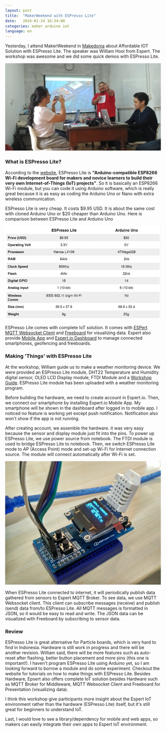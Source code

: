 ```yaml
---
layout: post
title:  "MakerWeekend with ESPresso Lite"
date:   2016-01-24 16:34:00
categories: maker arduino iot
language: en
---
```

Yesterday, I attend MakerWeekend in [Makedonia][makedonia-home] about Affordable IOT Solution with ESPresso Lite. The speaker was William Hooi from Espert. The workshop was awesome and we did some quick demos with ESPresso Lite.

![William Hooi][william]

### What is ESPresso Lite?
According to the [website][espert-home], ESPresso Lite is **"Arduino-compatible ESP8266 Wi-Fi development board for makers and novice learners to build their very own Internet-of-Things (IoT) projects"**. So it is basically an ESP8266 Wi-Fi module, but you can code it using Arduino software, which is really great because it is as easy as coding the Arduino Uno or Nano with extra wireless communication.

ESPresso Lite is very cheap. It costs $9.95 USD. It is about the same cost with cloned Arduino Uno or $20 cheaper than Arduino Uno. Here is comparison between ESPresso Lite and Arduino Uno  

![Comparsion Table][espert-comparison]

ESPresso Lite comes with complete IoT solution. It comes with [ESPert MQTT Websocket Client][espert-client] and [Freeboard][espert-freeboard] for visualizing data. Espert also provide [Mobile App][espert-mobileapp] and [Espert.io Dashboard][espert-dashboard] to manage connected smartphones, geofencing and freeboards.

### Making 'Things' with ESPresso Lite
At the workshop, William guide us to make a weather monitoring device. We were provided an ESPresso Lite module, DHT22 Temperature and Humidity digital sensor, OLED LCD Display module, FTDI Module and a [Workshop Guide][espert-guide]. ESPresso Lite module has been uploaded with a weather monitoring program.

Before building the hardware, we need to create account in Espert.io. Then, we connect our smartphone by installing Espert.io Mobile App. My smartphone will be shown in the dashboard after logged in to mobile app. I noticed no feature is working yet except push notification. Notification also won't show if the app is not running.

After creating account, we assemble the hardware. it was very easy because the sensor and display module just fit into the pins. To power up ESPresso Lite, we use power source from notebook. The FTDI module is used to bridge ESPresso Lite to notebook. Then, we switch ESPresso Lite mode to AP (Access Point) mode and set-up Wi-Fi for Internet connection source. The module will connect automatically after Wi-Fi is set.

![ESPresso Lite][espert-image1]

When ESPresso Lite connected to internet, it will periodically publish data gathered from sensors to Espert MQTT Broker. To see data, we use MQTT Websocket client. This client can subscribe messages (receive) and publish (send) data from/to ESPresso Lite. All MQTT messages is formatted in JSON, so it would be easy to read and write. The JSON data can be visualized with Freeboard by subscribing to sensor data.

### Review
ESPresso Lite is great alternative for Particle boards, which is very hard to find in Indonesia. Hardware is still work in progress and there will be another revision. William said, there will be more features such as auto-reset after flashing, better button placement and more pins (this one is important!). I haven't program ESPresso Lite using Arduino yet, so I am looking forward to borrow a module and do some experiment. Checkout the website for tutorials on how to make things with ESPresso Lite. Besides Hardware, Epsert also offers complete IoT solution besides Hardware such as MQTT Broker for Middleware, MQTT Websocket Client and Freeboard for Presentation (visualizing data).

I think this workshop give participants more insight about the Espert IoT environment rather than the hardware (ESPresso Lite) itself, but it's still great for beginners to understand IoT.

Last, I would love to see a library/dependency for mobile and web apps, so makers can easily integrate their own apps to Espert IoT environment.

[makedonia-home]: http://www.makedonia.co/
[espert-home]: http://www.espert.co/
[espert-mobileapp]: http://thaigw.com/apps/espert/
[espert-client]: http://www.espert.io/mqtt/
[espert-freeboard]: http://www.espert.io/freeboard/index.html
[espert-dashboard]: http://www.espert.io/
[espert-guide]: https://www.dropbox.com/s/2iua0zr1peis6ka/IoT%20Workshop%20Guide%20Rev%202.pdf?dl=0
[espert-comparison]: https://raw.githubusercontent.com/saggafarsyad/saggafarsyad.github.io/master/images/espert-comparison.PNG
[espert-image1]: https://raw.githubusercontent.com/saggafarsyad/saggafarsyad.github.io/master/images/espresso_lite.jpg
[william]: https://raw.githubusercontent.com/saggafarsyad/saggafarsyad.github.io/master/images/william_hooi.jpg
